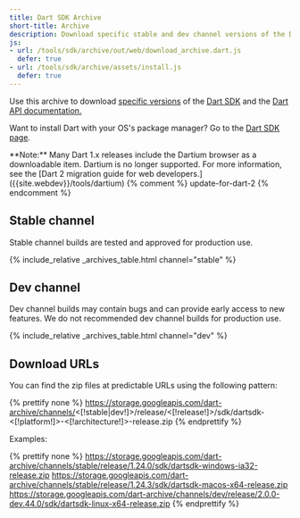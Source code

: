 ```yaml
---
title: Dart SDK Archive
short-title: Archive
description: Download specific stable and dev channel versions of the Dart SDK and the Dart API documentation.
js:
- url: /tools/sdk/archive/out/web/download_archive.dart.js
  defer: true
- url: /tools/sdk/archive/assets/install.js
  defer: true
---
```


Use this archive to download
[specific versions](/install#about-release-channels-and-version-strings) of the
[Dart SDK](/tools/sdk)
and the [Dart API documentation.]({{site.dart_api}}/{{site.data.pkg-vers.SDK.channel}})

Want to install Dart with your OS's package manager?
Go to the [Dart SDK page](/tools/sdk).

<aside class="alert alert-info" markdown="1">
  **Note:** Many Dart 1.x releases include the Dartium browser
  as a downloadable item. Dartium is no longer supported.
  For more information, see the
  [Dart 2 migration guide for web developers.]({{site.webdev}}/tools/dartium)
{% comment %}
update-for-dart-2
{% endcomment %}
</aside>

## Stable channel

Stable channel builds are tested and approved for production use.

{% include_relative _archives_table.html channel="stable" %}

## Dev channel

Dev channel builds may contain bugs and can provide early access
to new features. We do not recommended dev channel builds for
production use.

{% include_relative _archives_table.html channel="dev" %}

## Download URLs

You can find the zip files at predictable URLs using the
following pattern:

{% prettify none %}
https://storage.googleapis.com/dart-archive/channels/<[!stable|dev!]>/release/<[!release!]>/sdk/dartsdk-<[!platform!]>-<[!architecture!]>-release.zip
{% endprettify %}

Examples:

{% prettify none %}
https://storage.googleapis.com/dart-archive/channels/stable/release/1.24.0/sdk/dartsdk-windows-ia32-release.zip
https://storage.googleapis.com/dart-archive/channels/stable/release/1.24.3/sdk/dartsdk-macos-x64-release.zip
https://storage.googleapis.com/dart-archive/channels/dev/release/2.0.0-dev.44.0/sdk/dartsdk-linux-x64-release.zip
{% endprettify %}
